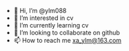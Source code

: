 - 👋 Hi, I’m @ylm088
- 👀 I’m interested in cv
- 🌱 I’m currently learning cv
- 💞️ I’m looking to collaborate on github
- 📫 How to reach me xa_ylm@163.com

<!---
ylm088/ylm088 is a ✨ special ✨ repository because its `README.md` (this file) appears on your GitHub profile.
You can click the Preview link to take a look at your changes.
--->
